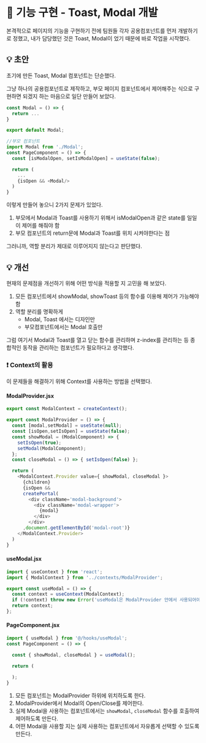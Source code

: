 # 📝 기능 구현 - Toast, Modal 개발
본격적으로 페이지의 기능을 구현하기 전에 팀원들 각자 공용컴포넌트를 먼저 개발하기로 정했고, 내가 담당했던 것은 Toast, Modal이 었기 때문에 바로 작업을 시작했다.

## 💡 초안
초기에 만든 Toast, Modal 컴포넌트는 단순했다.

그냥 하나의 공용컴포넌트로 제작하고, 부모 페이지 컴포넌트에서 제어해주는 식으로 구현하면 되겠지 하는 마음으로 일단 만들어 보았다.

```js
const Modal = () => {
  return ...
}

export default Modal;
```

```js
//부모 컴포넌트
import Modal from './Modal';
const PageComponent = () => {
  const [isModalOpen, setIsModalOpen] = useState(false);

  return (
    ...
    {isOpen && <Modal/>
  )
}
```

이렇게 만들어 놓으니 2가지 문제가 있었다.

1. 부모에서 Modal과 Toast를 사용하기 위해서 isModalOpen과 같은 state를 일일이 제어를 해줘야 함
2. 부모 컴포넌트의 return문에 Modal과 Toast를 위치 시켜야한다는 점

그러니까, 역할 분리가 제대로 이루어지지 않는다고 판단했다.

## 💡 개선
현재의 문제점을 개선하기 위해 어떤 방식을 적용할 지 고민을 해 보았다.
1. 모든 컴포넌트에서 showModal, showToast 등의 함수를 이용해 제어가 가능해야함
2. 역할 분리를 명확하게
   - Modal, Toast 에서는 디자인만
   - 부모컴포넌트에서는 Modal 호출만

그럼 여기서 Modal과 Toast를 열고 닫는 함수를 관리하며 z-index를 관리하는 등 종합적인 동작을 관리하는 컴포넌트가 필요하다고 생각했다.

### ❗ Context의 활용
이 문제들을 해결하기 위해 Context를 사용하는 방법을 선택했다.

#### ModalProvider.jsx
```js
export const ModalContext = createContext();

export const ModalProvider = () => {
  const [modal,setModal] = useState(null);
  const [isOpen,setIsOpen] = useState(false);
  const showModal = (ModalComponent) => {
    setIsOpen(true);
    setModal(ModalComponent);
  };
  const closeModal = () => { setIsOpen(false) };

  return (
    <ModalContext.Provider value={ showModal, closeModal }>
      {children}
      {isOpen &&
      createPortal(
        <div className='modal-background'>
          <div className='modal-wrapper'>
            {modal}
          </div>
        </div>
      ,document.getElementById('modal-root')}
    </ModalContext.Provider>
  )
}
```
#### useModal.jsx
```js
import { useContext } from 'react';
import { ModalContext } from '../contexts/ModalProvider';

export const useModal = () => {
  const context = useContext(ModalContext);
  if (!context) throw new Error('useModal은 ModalProvider 안에서 사용되어야 합니다');
  return context;
};
```

#### PageComponent.jsx
```js
import { useModal } from '@/hooks/useModal';
const PageComponent = () => {

  const { showModal, closeModal } = useModal();

  return (
    
  );
}
```

1. 모든 컴포넌트는 ModalProvider 하위에 위치하도록 한다.
2. ModalProvider에서 Modal의 Open/Close를 제어한다.
3. 실제 Modal을 사용하는 컴포넌트에서는 `showModal`, `closeModal` 함수를 호출하여 제어하도록 만든다.
4. 어떤 Modal을 사용할 지는 실제 사용하는 컴포넌트에서 자유롭게 선택할 수 있도록 만든다.
